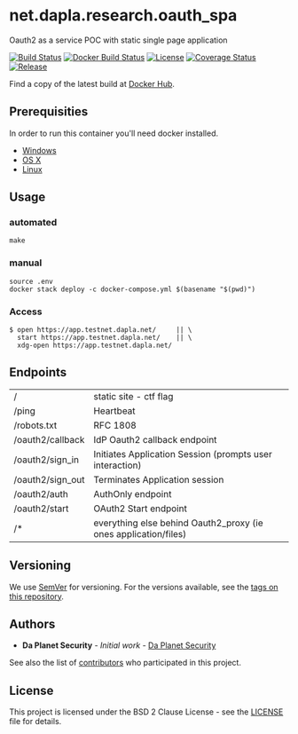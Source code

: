 # net.dapla.research.oauth_spa

Oauth2 as a service POC with static single page application

[![Build Status](https://travis-ci.org/Daplanet/net.dapla.research.oauth_spa.svg?branch=master)](https://travis-ci.org/Daplanet/net.dapla.research.oauth_spa) [![Docker Build Status](https://img.shields.io/docker/build/denzuko/net.dapla.research.oauth_spa.svg)](https://hub.docker.com/r/denzuko/net.dapla.research.oauth_spa) [![License](https://img.shields.io/github/license/Daplanet/net.dapla.research.oauth_spa/calendar.svg?style=flat-square)](https://github.com/Daplanet/net.dapla.research.oauth_spa/blob/master/LICENCE) [![Coverage Status](https://coveralls.io/repos/github/Daplanet/net.dapla.research.oauth_spa/badge.svg?branch=master)](https://coveralls.io/github/Dallas-Makerspace/calendar?branch=master)
[![Release](https://img.shields.io/github/tag/Daplanet/net.dapla.research.oauth_spa.svg?style=flat-square)](https://github.com/Daplanet/net.dapla.research.oauth_spa/tags) 

Find a copy of the latest build at [Docker Hub](https://hub.docker.com/r/denzuko/net.dapla.research.oauth_spa/).


## Prerequisities

In order to run this container you'll need docker installed.

* [Windows](https://docs.docker.com/windows/started)
* [OS X](https://docs.docker.com/mac/started/)
* [Linux](https://docs.docker.com/linux/started/)


## Usage

### automated
```
make
```

### manual
```
source .env
docker stack deploy -c docker-compose.yml $(basename "$(pwd)")
```

### Access
```
$ open https://app.testnet.dapla.net/     || \
  start https://app.testnet.dapla.net/    || \
  xdg-open https://app.testnet.dapla.net/
```

## Endpoints

| | |
|-|-|
| / | static site - ctf flag |
| /ping | Heartbeat |
| /robots.txt | RFC 1808 |
| /oauth2/callback | IdP Oauth2 callback endpoint |
| /oauth2/sign_in | Initiates Application Session (prompts user interaction) |
| /oauth2/sign_out | Terminates Application session |
| /oauth2/auth | AuthOnly endpoint |
| /oauth2/start | OAuth2 Start endpoint |
| /* | everything else behind Oauth2_proxy (ie ones application/files) |


## Versioning

We use [SemVer](http://semver.org/) for versioning. For the versions available, see the 
[tags on this repository](https://github.com/your/repository/tags). 

## Authors

* **Da Planet Security** - *Initial work* - [Da Planet Security](https://github.com/Daplanet)

See also the list of [contributors](https://github.com/Daplanet/net.dapla.research.oauth_spa/contributors) who 
participated in this project.

## License

This project is licensed under the BSD 2 Clause License - see the [LICENSE](LICENSE) file for details.
